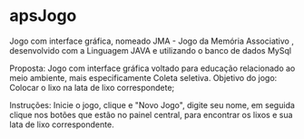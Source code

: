 # apsJogo
Jogo com interface gráfica, nomeado JMA - Jogo da Memória Associativo , desenvolvido com a Linguagem JAVA e utilizando o banco de dados MySql

Proposta: Jogo com interface gráfica voltado para educação relacionado ao meio ambiente, mais especificamente Coleta seletiva.
Objetivo do jogo: Colocar o lixo na lata de lixo correspondete;

Instruções: Inicie o jogo, clique e "Novo Jogo", digite seu nome, em seguida clique nos botões que estão no painel central,
para encontrar os lixos e sua lata de lixo correspondente.
